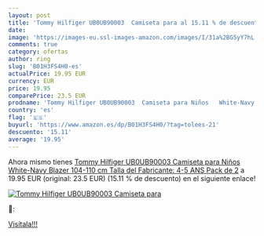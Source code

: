```yaml
---
layout: post
title: 'Tommy Hilfiger UB0UB90003  Camiseta para al 15.11 % de descuento'
date: 
image: 'https://images-eu.ssl-images-amazon.com/images/I/31a%2BG5yY7hL._SL200_.jpg'
comments: true
category: ofertas
author: ring
slug: 'B01H3FS4H0-es'
actualPrice: 19.95 EUR
currency: EUR
price: 19.95
comparePrice: 23.5 EUR
prodname: 'Tommy Hilfiger UB0UB90003  Camiseta para Niños   White-Navy Blazer   104-110 cm  Talla del Fabricante: 4-5 ANS   Pack de 2'
country: 'es'
flag: '🇪🇸'
buyurl: 'https://www.amazon.es/dp/B01H3FS4H0/?tag=tolees-21'
descuento: '15.11'
average: '19.95'
---
```


Ahora mismo tienes [Tommy Hilfiger UB0UB90003  Camiseta para Niños   White-Navy Blazer   104-110 cm  Talla del Fabricante: 4-5 ANS   Pack de 2](https://www.amazon.es/dp/B01H3FS4H0/?tag=tolees-21) a 19.95 EUR (original: 23.5 EUR) (15.11 %  de descuento) en el siguiente enlace!

[![Tommy Hilfiger UB0UB90003  Camiseta para](https://images-eu.ssl-images-amazon.com/images/I/31a%2BG5yY7hL._SL200_.jpg)](https://www.amazon.es/dp/B01H3FS4H0/?tag=tolees-21)

🔎:


[Visítala!!!](https://www.amazon.es/dp/B01H3FS4H0/?tag=tolees-21)
